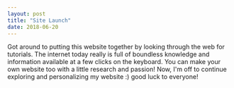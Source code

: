 ```yaml
---
layout: post
title: "Site Launch"
date: 2018-06-20
---
```


Got around to putting this website together by looking through the web for tutorials. The internet today really is full of boundless knowledge and information available at a few clicks on the keyboard. You can make your own website too with a little research and passion! Now, I'm off to continue exploring and personalizing my website :) good luck to everyone!
